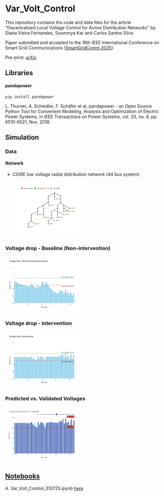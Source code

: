 # Var_Volt_Control

This repository contains the code and data files for the article "Decentralized Local Voltage Control for Active Distribution Networks" by Diana Vieira Fernandes, Soummya Kar and Carlos Santos Silva

Paper submitted and accepted to the 16th IEEE International Conference on Smart Grid Communications ([SmartGridComm 2025](https://sgc2025.ieee-smartgridcomm.org)). 

Pre-print: [arXiv]() 

## Libraries

#### pandapower

```
pip install pandapower
```
L. Thurner, A. Scheidler, F. Schäfer et al, pandapower - an Open Source Python Tool for Convenient Modeling, Analysis and Optimization of Electric Power Systems, in IEEE Transactions on Power Systems, vol. 33, no. 6, pp. 6510-6521, Nov. 2018.

## Simulation

### Data

#### Network

* CIGRE low voltage radial distribution network (44 bus system)
  
  <img src="https://raw.githubusercontent.com/d-vf/Var_Volt_Control//main/assets/network_44_WB_var_volt_png.png" alt="network_44" width="50%">

### Voltage drop - Baseline (Non-intervention)

  <img src="https://raw.githubusercontent.com/d-vf/Var_Volt_Control//main/assets/bus_voltage_profile_before_png.png" alt="network_44" width="50%">

### Voltage drop - Intervention
 <img src="https://raw.githubusercontent.com/d-vf/Var_Volt_Control//main/assets/bus_voltage_profile_after_png.png" alt="network_44" width="50%">

### Predicted vs. Validated Voltages

 <img src="https://raw.githubusercontent.com/d-vf/Var_Volt_Control//main/assets/plotly_voltage_comparison_png.png" alt="network_44" width="50%">

 ## [Notebooks](implementation/)

A. Var_Volt_Control_310725.ipynb [here](implementation/Var_Volt_Control_310725.ipynb)





